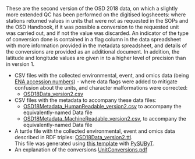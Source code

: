 These are the second version of the OSD 2018 data, on which a slightly more extended QC has been performed on the digitised logsheeets: where stations returned values in units that were not as requested in the SOPs and the OSD Handbook, if it was possible a conversion to the requested unit was carried out, and if not the value was discarded. An indicator of the type of conversion done is contained in a flag column in the data spreadsheet with more information provided in the metadata spreadsheet, and details of the conversions are provided as an additional document. In addition, the latitude and longitude values are given in to a higher level of precision than in version 1. 

- CSV files with the collected environmental, event, and omics data (being [ENA accession numbers](https://www.ebi.ac.uk/ena/browser/home)) - where data flags were added to mitigate confusion about the units, and character malformations were corrected:
  - [OSD18Data_version2.csv](https://raw.githubusercontent.com/ocean-sampling-day/OSD2018/main/QualityControlledData/version2/OSD18Data_version2.csv)
- CSV files with the metadata to accompany these data files:
  - [OSD18Metadata_HumanReadable_version2.csv](https://raw.githubusercontent.com/ocean-sampling-day/OSD2018/main/QualityControlledData/version2/OSD18Metadata_HumanReadable_version2.csv) to accompany the equivalently-named Data file
  - [OSD18Metadata_MachineReadable_version2.csv](https://raw.githubusercontent.com/ocean-sampling-day/OSD2018/main/QualityControlledData/version2/OSD18Metadata_MachineReadable_version2.csv), to accompany the equivalently-named Data file
- A turtle file with the collected environmental, event and omics data described in RDF triples: [OSD18Data_version2.ttl](https://raw.githubusercontent.com/ocean-sampling-day/OSD2018/main/QualityControlledData/version2/OSD18Data_version2.ttl).  
  This file was generated using [this template](https://raw.githubusercontent.com/ocean-sampling-day/OSD2018/main/QualityControlledData/version2/OSD18Data_version2.ldt) with [PySUByT](https://github.com/vliz-be-opsci/pysubyt).
- An explanation of the conversions [UnitConversions.pdf](https://raw.githubusercontent.com/ocean-sampling-day/OSD2018/main/QualityControlledData/version2/UnitConversions.pdf)
